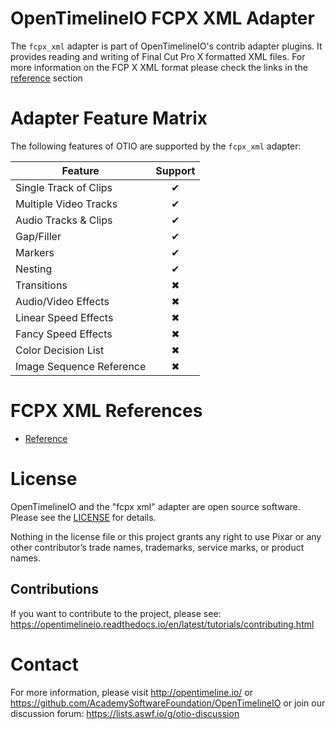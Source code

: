 # OpenTimelineIO FCPX XML Adapter

The `fcpx_xml` adapter is part of OpenTimelineIO's contrib adapter plugins.
It provides reading and writing of Final Cut Pro X formatted XML files. 
For more information on the FCP X XML format please check the links in the 
[reference](#fcpx-xml-references) section 

# Adapter Feature Matrix

The following features of OTIO are supported by the `fcpx_xml` adapter:

|Feature                  | Support |
|-------------------------|:-------:|
|Single Track of Clips    | ✔       |
|Multiple Video Tracks    | ✔       |
|Audio Tracks & Clips     | ✔       |
|Gap/Filler               | ✔       |
|Markers                  | ✔       |
|Nesting                  | ✔       |
|Transitions              | ✖       |
|Audio/Video Effects      | ✖       |
|Linear Speed Effects     | ✖       |
|Fancy Speed Effects      | ✖       |
|Color Decision List      | ✖       |
|Image Sequence Reference | ✖       |


# FCPX XML References

- [Reference](https://developer.apple.com/library/mac/documentation/FinalCutProX/Reference/FinalCutProXXMLFormat/Introduction/Introduction.html)

# License

OpenTimelineIO and the "fcpx xml" adapter are open source software.
Please see the [LICENSE](LICENSE) for details.

Nothing in the license file or this project grants any right to use Pixar or
any other contributor’s trade names, trademarks, service marks, or product names.

## Contributions

If you want to contribute to the project,
please see: https://opentimelineio.readthedocs.io/en/latest/tutorials/contributing.html

# Contact

For more information, please visit http://opentimeline.io/
or https://github.com/AcademySoftwareFoundation/OpenTimelineIO
or join our discussion forum: https://lists.aswf.io/g/otio-discussion